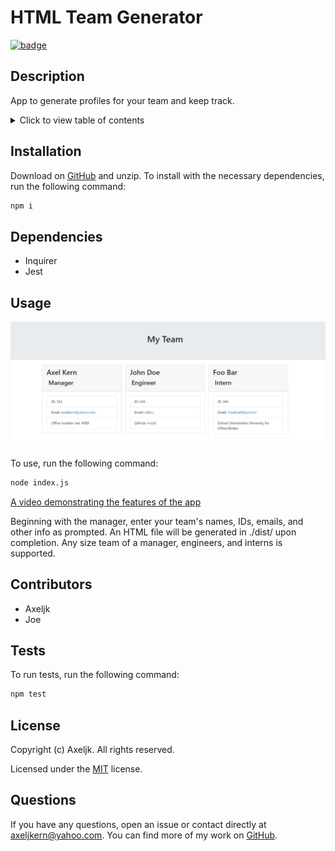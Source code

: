 # HTML Team Generator

[![badge](https://img.shields.io/github/license/Axeljk/uw_m10_team)](https://github.com/Axeljk/uw_m10_team/blob/main/LICENSE)

## Description
App to generate profiles for your team and keep track.

<details>
<summary>Click to view table of contents</summary>

## Table of Contents
* [Installation](#installation)
* [Dependencies](#dependencies)
* [Usage](#usage)
* [Contributors](#contributors)
* [Tests](#tests)
* [License](#license)
* [Questions](#questions)
</details>

## Installation
Download on [GitHub](https://github.com/Axeljk/uw_m10_team) and unzip.
To install with the necessary dependencies, run the following command:

```bash
npm i
```

## Dependencies
- Inquirer
- Jest

## Usage

![screenshot](./assets/img/screetshot.jpg)

To use, run the following command:

```bash
node index.js
```

[A video demonstrating the features of the app](https://watch.screencastify.com/v/5Mdg175gOOw8CVxorBHO)

Beginning with the manager, enter your team's names, IDs, emails, and other info as prompted. An HTML file will be generated in ./dist/ upon completion. Any size team of a manager, engineers, and interns is supported.

## Contributors
- Axeljk
- Joe

## Tests
To run tests, run the following command:

```bash
npm test
```

## License
Copyright (c) Axeljk. All rights reserved.

Licensed under the [MIT](https://github.com/Axeljk/uw_m10_team/blob/main/license) license.

## Questions
If you have any questions, open an issue or contact directly at [axeljkern@yahoo.com](mailto:axeljkern@yahoo.com). You can find more of my work on [GitHub](https://www.github.com/Axeljk).